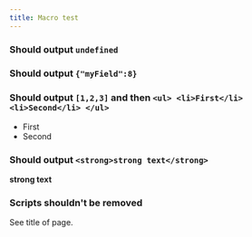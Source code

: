 ```yaml
---
title: Macro test
---
```


### Should output `undefined`

<div data-macro="one_in_module"></div>

### Should output `{"myField":8}`

<span data-macro="one_in_module {myField: 8}"></span>

### Should output `[1,2,3]` and then `<ul> <li>First</li> <li>Second</li> </ul> `

<div data-macro="one_in_module [1 , 2, 3]">

* First
* Second

</div>

### Should output `<strong>strong text</strong>`

<div data-macro="multiple_in_module.selectElement 'strong'">

**strong text**

</div>

### Scripts shouldn't be removed

<span data-macro="script_test"></span>

See title of page.
